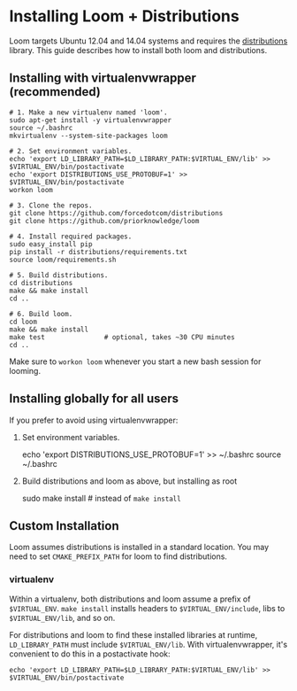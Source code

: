 # Installing Loom + Distributions

Loom targets Ubuntu 12.04 and 14.04 systems and requires the
[distributions](https://github.com/forcedotcom/distributions) library.
This guide describes how to install both loom and distributions.

## Installing with virtualenvwrapper (recommended)

    # 1. Make a new virtualenv named 'loom'.
    sudo apt-get install -y virtualenvwrapper
    source ~/.bashrc
    mkvirtualenv --system-site-packages loom

    # 2. Set environment variables.
    echo 'export LD_LIBRARY_PATH=$LD_LIBRARY_PATH:$VIRTUAL_ENV/lib' >> $VIRTUAL_ENV/bin/postactivate
    echo 'export DISTRIBUTIONS_USE_PROTOBUF=1' >> $VIRTUAL_ENV/bin/postactivate
    workon loom

    # 3. Clone the repos.
    git clone https://github.com/forcedotcom/distributions
    git clone https://github.com/priorknowledge/loom

    # 4. Install required packages.
    sudo easy_install pip
    pip install -r distributions/requirements.txt
    source loom/requirements.sh

    # 5. Build distributions.
    cd distributions
    make && make install
    cd ..

    # 6. Build loom.
    cd loom
    make && make install
    make test               # optional, takes ~30 CPU minutes
    cd ..

Make sure to `workon loom` whenever you start a new bash session for looming.

## Installing globally for all users

If you prefer to avoid using virtualenvwrapper:

1.  Set environment variables.

    echo 'export DISTRIBUTIONS_USE_PROTOBUF=1' >> ~/.bashrc
    source ~/.bashrc

3. Build distributions and loom as above, but installing as root

    sudo make install       # instead of `make install`

## Custom Installation

Loom assumes distributions is installed in a standard location.
You may need to set `CMAKE_PREFIX_PATH` for loom to find distributions.

### virtualenv

Within a virtualenv, both distributions and loom assume a prefix of
`$VIRTUAL_ENV`. `make install` installs headers to
`$VIRTUAL_ENV/include`, libs to `$VIRTUAL_ENV/lib`, and so on.

For distributions and loom to find these installed libraries at
runtime, `LD_LIBRARY_PATH` must include `$VIRTUAL_ENV/lib`. With
virtualenvwrapper, it's convenient to do this in a postactivate hook:

    echo 'export LD_LIBRARY_PATH=$LD_LIBRARY_PATH:$VIRTUAL_ENV/lib' >> $VIRTUAL_ENV/bin/postactivate
